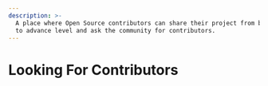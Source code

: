 ```yaml
---
description: >-
  A place where Open Source contributors can share their project from beginner
  to advance level and ask the community for contributors.
---
```


# Looking For Contributors

